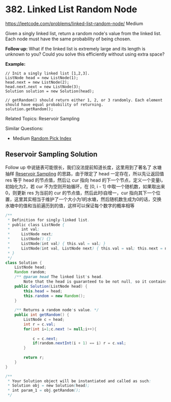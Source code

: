 # 382. Linked List Random Node
<https://leetcode.com/problems/linked-list-random-node/>
Medium

Given a singly linked list, return a random node's value from the linked list. Each node must have the same probability of being chosen.

**Follow up:**
What if the linked list is extremely large and its length is unknown to you? Could you solve this efficiently without using extra space?

**Example:**

    // Init a singly linked list [1,2,3].
    ListNode head = new ListNode(1);
    head.next = new ListNode(2);
    head.next.next = new ListNode(3);
    Solution solution = new Solution(head);

    // getRandom() should return either 1, 2, or 3 randomly. Each element should have equal probability of returning.
    solution.getRandom();

Related Topics: Reservoir Sampling

Similar Questions: 
* Medium [Random Pick Index](https://leetcode.com/problems/random-pick-index/)

## Reservoir Sampling Solution
Follow up 中说链表可能很长，我们没法提前知道长度，这里用到了著名了 水塘抽样 [Reservoir Sampling](https://zh.wikipedia.org/wiki/水塘抽樣) 的思路，由于限定了 head 一定存在，所以先让返回值 res 等于 head 的节点值，然后让 cur 指向 head 的下一个节点，定义一个变量i，初始化为2，若 cur 不为空则开始循环，在 [0, i - 1] 中取一个随机数，如果取出来0，则更新 res 为当前的 cur 的节点值，然后此时i自增一，cur 指向其下一个位置，这里其实相当于维护了一个大小为1的水塘，然后随机数生成为0的话，交换水塘中的值和当前遍历到的值，这样可以保证每个数字的概率相等

```java
/**
 * Definition for singly-linked list.
 * public class ListNode {
 *     int val;
 *     ListNode next;
 *     ListNode() {}
 *     ListNode(int val) { this.val = val; }
 *     ListNode(int val, ListNode next) { this.val = val; this.next = next; }
 * }
 */
class Solution {
    ListNode head;
    Random random;
    /** @param head The linked list's head.
        Note that the head is guaranteed to be not null, so it contains at least one node. */
    public Solution(ListNode head) {
        this.head = head;       
        this.random = new Random();   
    }
    
    /** Returns a random node's value. */
    public int getRandom() {
        ListNode c = head;
        int r = c.val;
        for(int i=1;c.next != null;i++){
            
            c = c.next;
            if(random.nextInt(i + 1) == i) r = c.val;                        
        }
        
        return r;
    }
}

/**
 * Your Solution object will be instantiated and called as such:
 * Solution obj = new Solution(head);
 * int param_1 = obj.getRandom();
 */
```